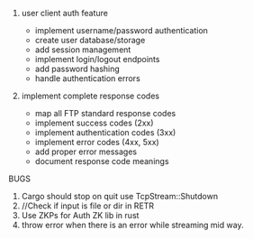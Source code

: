 1. user client auth feature
    - implement username/password authentication
    - create user database/storage
    - add session management
    - implement login/logout endpoints
    - add password hashing
    - handle authentication errors

2. implement complete response codes
    - map all FTP standard response codes
    - implement success codes (2xx)
    - implement authentication codes (3xx)
    - implement error codes (4xx, 5xx)
    - add proper error messages
    - document response code meanings


BUGS
1. Cargo should stop on quit use TcpStream::Shutdown
2. //Check if input is file or dir in RETR
3. Use ZKPs for Auth ZK lib in rust
4. throw error when there is an error while streaming mid way.

